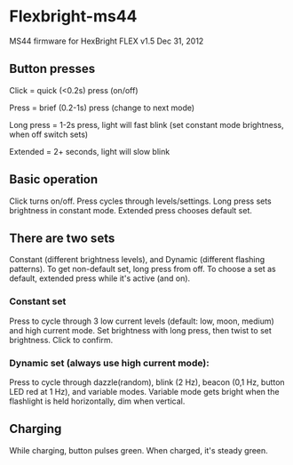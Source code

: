 # Flexbright-ms44

  MS44 firmware for HexBright FLEX 
  v1.5  Dec 31, 2012
  
## Button presses
  
  Click = quick (<0.2s) press  (on/off)
  
  Press = brief (0.2-1s) press (change to next mode)
  
  Long press = 1-2s press, light will fast blink (set constant mode brightness, when off switch sets)
  
  Extended = 2+ seconds, light will slow blink
  
## Basic operation
  Click turns on/off.
  Press cycles through levels/settings.
  Long press sets brightness in constant mode.
  Extended press chooses default set.
  
## There are two sets
 Constant (different brightness levels), and 
 Dynamic (different flashing patterns). 
  To get non-default set, long press from off. To choose a set as default, 
  extended press while it's active (and on).
  
### Constant set
  Press to cycle through 3 low current levels (default: low, moon, medium) and high current mode.
  Set brightness with long press, then twist to set brightness. Click to confirm.

### Dynamic set (always use high current mode):
  Press to cycle through dazzle(random), blink (2 Hz), beacon 
  (0,1 Hz, button LED red at 1 Hz), and variable modes.
  Variable mode gets bright when the flashlight is held horizontally, dim when vertical.
  
##  Charging
  While charging, button pulses green. When charged, it's steady green.
